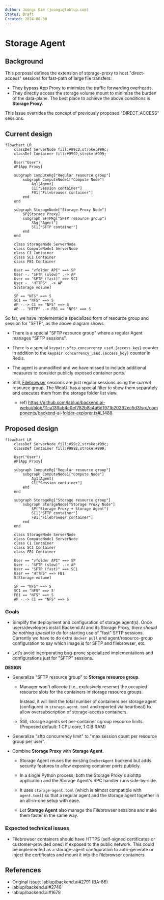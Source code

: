 ```yaml
---
Author: Joongi Kim (joongi@lablup.com)
Status: Draft
Created: 2024-08-30
---
```


# Storage Agent

## Background

This porposal defines the extension of storage-proxy to host "direct-access" sessions for fast-path of large file transfers:

- They bypass App Proxy to minimize the traffic forwarding overheads.
- They directly access the storage volume mount to minimize the burden of the data-plane.
  The best place to achieve the above conditions is **Storage Proxy**.

This issue overrides the concept of previously proposed "DIRECT_ACCESS" sessions.

## Current design

```mermaid
flowchart LR
    classDef ServerNode fill:#99c2,stroke:#99c;
	classDef Container fill:#9992,stroke:#999;

	User("User")
    AP[App Proxy]

	subgraph ComputeRg["Regular resource group"]
		subgraph ComputeNode1["Compute Node"]
			Ag1[Agent]
			C1["Session container"]
			FB1["Filebrowser container"]
		end
	end

	subgraph StorageNode["Storage Proxy Node"]
	   	SP[Storage Proxy]
	    subgraph SFTPRg["SFTP resource group"]
			SAg["Agent"]
			SC1["SFTP container"]
		end
    end

	class StorageNode ServerNode
	class ComputeNode1 ServerNode
	class C1 Container
	class SC1 Container
	class FB1 Container

	User == "vfolder API" ==> SP
	User -. "SFTP (slow)" .-> AP
	User == "SFTP (fast)" ==> SC1
	User -. "HTTPS" .-> AP
    S[Storage volume]
    
    SP == "NFS" ==> S
    SC1 == "NFS" ==> S
    AP -.-> C1 == "NFS" ==> S
    AP -. "HTTP" .-> FB1 == "NFS" ==> S
```

So far, we have implemented a specialized form of resource group and session for "SFTP", as the above diagram shows.

* There is a special "SFTP resource group" where a regular Agent manages "SFTP sessions".

* There is a special `keypair.sftp_concurrency_used.{access_key}` counter in addition to the `keypair.concurrency_used.{access_key}` counter in Redis.

* The agent is unmodified and we have missed to include additional measures to consider publicly exposed container ports.

* Still, [Filebrowser](https://filebrowser.org/) sessions are just regular sessions using the _current_ resource group.
  The WebUI has a special filter to show them separately and executes them from the storage folder list view.

  - ref) https://github.com/lablup/backend.ai-webui/blob/11ca13ffab4c0ef782b8c4a6d1971b20292ec5d3/src/components/backend-ai-folder-explorer.ts#L1488

## Proposed design

```mermaid
flowchart LR
    classDef ServerNode fill:#99c2,stroke:#99c;
	classDef Container fill:#9992,stroke:#999;

	User("User")
    AP[App Proxy]

	subgraph ComputeRg["Regular resource group"]
		subgraph ComputeNode1["Compute Node"]
			Ag1[Agent]
			C1["Session container"]
		end
	end

    subgraph StorageRg["Storage resource group"]
		subgraph StorageNode["Storage Proxy Node"]
	    	SP["Storage Proxy + Storage Agent"]
			SC1["SFTP container"]
			FB1["Filebrowser container"]
		end
    end

	class StorageNode ServerNode
	class ComputeNode1 ServerNode
	class C1 Container
	class SC1 Container
	class FB1 Container

	User == "vfolder API" ==> SP
	User -. "SFTP (slow)" .-> AP
	User == "SFTP (fast)" ==> SC1
	User == "HTTPS" ==> FB1
    S[Storage volume]
    
    SP == "NFS" ==> S
	SC1 == "NFS" ==> S
	FB1 == "NFS" ==> S
    AP -.-> C1 == "NFS" ==> S
```

### Goals

- Simplify the deployment and configuration of storage agent(s).
  Once users/developers install Backend.AI and its Storage Proxy, _there should be nothing special to do_ for starting use of "fast" SFTP sessions.
  Currently we have to do extra `docker pull` and agent/resource-group configuration to say which image is for SFTP and filebrowser, etc.

- Let's avoid incorporating bug-prone specialized implementations and configurations just for "SFTP" sessions.

**DESIGN**

* Generalize "SFTP resource group" to **Storage resource group**.

  - Manager won't _allocate_ (i.e., exclusively reserve) the occupied resource slots for the containers in storage resource groups.

    Instead, it will limit the total number of containers per storage agent (configured in `storage-agent.toml` and reported via heartbeat) to allow oversubscription of storage-access containers.

  - Still, storage agents set per-container cgroup resource limits. (Proposed default: 1 CPU core, 1 GiB RAM)

* Generalize "sftp concurrency limit" to "max session count per resource group per user".

* Combine **Storage Proxy** with **Storage Agent**.

  - Storage Agent reuses the existing `DockerAgent` backend but adds security features to allow exposing container ports publicly.
  
  - In a single Python process, both the Storage Proxy's aiohttp application and the Storage Agent's RPC handler runs side-by-side.
  
  - It uses `storage-agent.toml` (which is almost compatible with `agent.toml`) so that a regular agent and the storage agent together in an all-in-one setup with ease.
  
  - Let **Storage Agent** also manage the Filebrowser sessions and make them faster in the same way.

### Expected technical issues

- Filebrowser containers should have HTTPS (self-signed certificates or customer-provided ones) if exposed to the public network.
  This could be implemented as a storage-agent configuration to auto-generate or inject the certificates and mount it into the filebrowser containers.

## References

- Original issue: lablup/backend.ai#2791 (BA-86)
- lablup/backend.ai#2746
- lablup/backend.ai#1679

